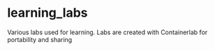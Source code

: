 # learning_labs
Various labs used for learning. Labs are created with Containerlab for portability and sharing
